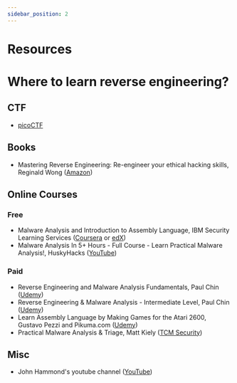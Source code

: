 ```yaml
---
sidebar_position: 2
---
```


# Resources

# Where to learn reverse engineering?

## CTF

- [picoCTF](https://play.picoctf.org/practice?category=3&page=1)

## Books

- Mastering Reverse Engineering: Re-engineer your ethical hacking skills, Reginald Wong ([Amazon](https://a.co/d/gEZ86oZ))

## Online Courses

### Free

- Malware Analysis and Introduction to Assembly Language, IBM Security Learning Services ([Coursera](https://www.coursera.org/learn/malware-analysis-and-assembly) or [edX](https://www.edx.org/course/malware-analysis-and-assembly-language-introduction))
- Malware Analysis In 5+ Hours - Full Course - Learn Practical Malware Analysis!, HuskyHacks ([YouTube](https://youtu.be/qA0YcYMRWyI))

### Paid

- Reverse Engineering and Malware Analysis Fundamentals, Paul Chin ([Udemy](https://www.udemy.com/share/104yZ0/))
- Reverse Engineering & Malware Analysis - Intermediate Level, Paul Chin ([Udemy](https://www.udemy.com/share/104Ub4/))
- Learn Assembly Language by Making Games for the Atari 2600, Gustavo Pezzi and Pikuma.com ([Udemy](https://www.udemy.com/share/101EUW3@ccjpiHI3wDmlNnq_7Nnh2MS13U7siZPmeugn59adRX2dn44YxYoAeXs5-PQgx-X7Jg==/))
- Practical Malware Analysis & Triage, Matt Kiely ([TCM Security](https://academy.tcm-sec.com/p/practical-malware-analysis-triage))

## Misc

- John Hammond's youtube channel ([YouTube](https://www.youtube.com/@_JohnHammond/featured))